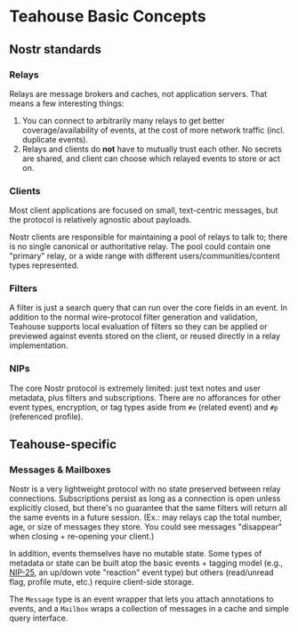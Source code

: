 # Teahouse Basic Concepts

## Nostr standards

### Relays

Relays are message brokers and caches, not application servers. That means a few interesting things:

1. You can connect to arbitrarily many relays to get better coverage/availability of events, at the cost of more network traffic (incl. duplicate events).
2. Relays and clients do **not** have to mutually trust each other. No secrets are shared, and client can choose which relayed events to store or act on.

### Clients

Most client applications are focused on small, text-centric messages, but the protocol is relatively agnostic about payloads.

Nostr clients are responsible for maintaining a pool of relays to talk to; there is no single canonical or authoritative relay. The pool could contain one "primary" relay, or a wide range with different users/communities/content types represented.

### Filters

A filter is just a search query that can run over the core fields in an event. In addition to the normal wire-protocol filter generation and validation, Teahouse supports local evaluation of filters so they can be applied or previewed against events stored on the client, or reused directly in a relay implementation.

### NIPs

The core Nostr protocol is extremely limited: just text notes and user metadata, plus filters and subscriptions. There are no afforances for other event types, encryption, or tag types aside from `#e` (related event) and `#p` (referenced profile).

## Teahouse-specific

### Messages & Mailboxes

Nostr is a very lightweight protocol with no state preserved between relay connections. Subscriptions persist as long as a connection is open unless explicitly closed, but there's no guarantee that the same filters will return all the same events in a future session. (Ex.: may relays cap the total number, age, or size of messages they store. You could see messages "disappear" when closing + re-opening your client.)

In addition, events themselves have no mutable state. Some types of metadata or state can be built atop the basic events + tagging model (e.g., [NIP-25](https://github.com/nostr-protocol/nips/blob/master/25.md), an up/down vote "reaction" event type) but others (read/unread flag, profile mute, etc.) require client-side storage.

The `Message` type is an event wrapper that lets you attach annotations to events, and a `Mailbox` wraps a collection of messages in a cache and simple query interface.